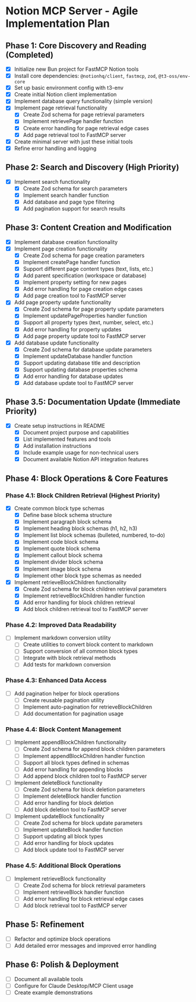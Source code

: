 # Notion MCP Server - Agile Implementation Plan

## Phase 1: Core Discovery and Reading (Completed)
- [x] Initialize new Bun project for FastMCP Notion tools
- [x] Install core dependencies: `@notionhq/client`, `fastmcp`, `zod`, `@t3-oss/env-core`
- [x] Set up basic environment config with t3-env
- [x] Create initial Notion client implementation
- [x] Implement database query functionality (simple version)
- [x] Implement page retrieval functionality
  - [x] Create Zod schema for page retrieval parameters
  - [x] Implement retrievePage handler function
  - [x] Create error handling for page retrieval edge cases
  - [x] Add page retrieval tool to FastMCP server
- [x] Create minimal server with just these initial tools
- [x] Refine error handling and logging

## Phase 2: Search and Discovery (High Priority)
- [x] Implement search functionality
  - [x] Create Zod schema for search parameters
  - [x] Implement search handler function
  - [x] Add database and page type filtering
  - [x] Add pagination support for search results

## Phase 3: Content Creation and Modification
- [x] Implement database creation functionality
- [x] Implement page creation functionality
  - [x] Create Zod schema for page creation parameters
  - [x] Implement createPage handler function
  - [x] Support different page content types (text, lists, etc.)
  - [x] Add parent specification (workspace or database)
  - [x] Implement property setting for new pages
  - [x] Add error handling for page creation edge cases
  - [x] Add page creation tool to FastMCP server
- [x] Add page property update functionality
  - [x] Create Zod schema for page property update parameters
  - [x] Implement updatePageProperties handler function
  - [x] Support all property types (text, number, select, etc.)
  - [x] Add error handling for property updates
  - [x] Add page property update tool to FastMCP server
- [x] Add database update functionality
  - [x] Create Zod schema for database update parameters
  - [x] Implement updateDatabase handler function
  - [x] Support updating database title and description
  - [x] Support updating database properties schema
  - [x] Add error handling for database updates
  - [x] Add database update tool to FastMCP server

## Phase 3.5: Documentation Update (Immediate Priority)
- [x] Create setup instructions in README
  - [x] Document project purpose and capabilities
  - [x] List implemented features and tools
  - [x] Add installation instructions
  - [x] Include example usage for non-technical users
  - [x] Document available Notion API integration features

## Phase 4: Block Operations & Core Features

### Phase 4.1: Block Children Retrieval (Highest Priority)
- [x] Create common block type schemas
  - [x] Define base block schema structure
  - [x] Implement paragraph block schema
  - [x] Implement heading block schemas (h1, h2, h3)
  - [x] Implement list block schemas (bulleted, numbered, to-do)
  - [x] Implement code block schema
  - [x] Implement quote block schema
  - [x] Implement callout block schema
  - [x] Implement divider block schema
  - [x] Implement image block schema
  - [x] Implement other block type schemas as needed
- [x] Implement retrieveBlockChildren functionality
  - [x] Create Zod schema for block children retrieval parameters
  - [x] Implement retrieveBlockChildren handler function
  - [x] Add error handling for block children retrieval
  - [x] Add block children retrieval tool to FastMCP server

### Phase 4.2: Improved Data Readability
- [ ] Implement markdown conversion utility
  - [ ] Create utilities to convert block content to markdown
  - [ ] Support conversion of all common block types
  - [ ] Integrate with block retrieval methods
  - [ ] Add tests for markdown conversion

### Phase 4.3: Enhanced Data Access
- [ ] Add pagination helper for block operations
  - [ ] Create reusable pagination utility
  - [ ] Implement auto-pagination for retrieveBlockChildren
  - [ ] Add documentation for pagination usage

### Phase 4.4: Block Content Management
- [ ] Implement appendBlockChildren functionality
  - [ ] Create Zod schema for append block children parameters
  - [ ] Implement appendBlockChildren handler function
  - [ ] Support all block types defined in schemas
  - [ ] Add error handling for appending blocks
  - [ ] Add append block children tool to FastMCP server
- [ ] Implement deleteBlock functionality
  - [ ] Create Zod schema for block deletion parameters
  - [ ] Implement deleteBlock handler function
  - [ ] Add error handling for block deletion
  - [ ] Add block deletion tool to FastMCP server
- [ ] Implement updateBlock functionality
  - [ ] Create Zod schema for block update parameters
  - [ ] Implement updateBlock handler function
  - [ ] Support updating all block types
  - [ ] Add error handling for block updates
  - [ ] Add block update tool to FastMCP server

### Phase 4.5: Additional Block Operations
- [ ] Implement retrieveBlock functionality
  - [ ] Create Zod schema for block retrieval parameters
  - [ ] Implement retrieveBlock handler function
  - [ ] Add error handling for block retrieval edge cases
  - [ ] Add block retrieval tool to FastMCP server

## Phase 5: Refinement
- [ ] Refactor and optimize block operations
- [ ] Add detailed error messages and improved error handling

## Phase 6: Polish & Deployment
- [ ] Document all available tools
- [ ] Configure for Claude Desktop/MCP Client usage
- [ ] Create example demonstrations
